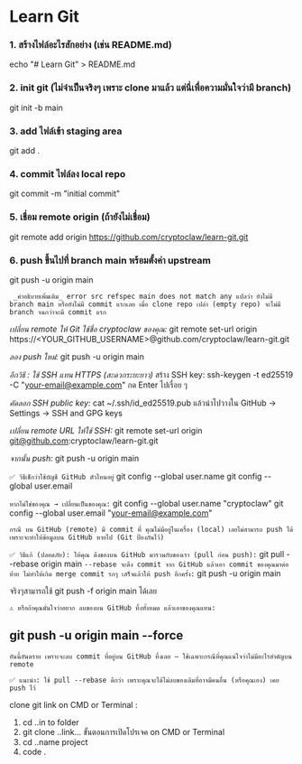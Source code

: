# Learn Git

### 1. สร้างไฟล์อะไรสักอย่าง (เช่น README.md)
echo "# Learn Git" > README.md

### 2. init git (ไม่จำเป็นจริงๆ เพราะ clone มาแล้ว แต่นี่เพื่อความมั่นใจว่ามี branch)
git init -b main

### 3. add ไฟล์เข้า staging area
git add .

### 4. commit ไฟล์ลง local repo
git commit -m "initial commit"

### 5. เชื่อม remote origin (ถ้ายังไม่เชื่อม)
git remote add origin https://github.com/cryptoclaw/learn-git.git

### 6. push ขึ้นไปที่ branch main พร้อมตั้งค่า upstream
git push -u origin main

` _คำอธิบายเพิ่มเติม_
error src refspec main does not match any แปลว่า ยังไม่มี branch main หรือยังไม่มี commit แรกเลย
เมื่อ clone repo เปล่า (empty repo) จะไม่มี branch จนกว่าจะมี commit แรก`

_เปลี่ยน remote ให้ Git ใช้ชื่อ cryptoclaw ของคุณ:_
git remote set-url origin https://<YOUR_GITHUB_USERNAME>@github.com/cryptoclaw/learn-git.git

_ลอง push ใหม่:_
git push -u origin main

_อีกวิธี : ใช้ SSH แทน HTTPS (สะดวกระยะยาว)_
สร้าง SSH key:
ssh-keygen -t ed25519 -C "your-email@example.com"
กด Enter ไปเรื่อย ๆ

_คัดลอก SSH public key:_
cat ~/.ssh/id_ed25519.pub
แล้วนำไปวางใน GitHub → Settings → SSH and GPG keys

_เปลี่ยน remote URL ให้ใช้ SSH:_
git remote set-url origin git@github.com:cryptoclaw/learn-git.git

_จากนั้น push:_
git push -u origin main

`✅ วิธีเช็กว่าใช้บัญชี GitHub ตัวไหนอยู่`
git config --global user.name
git config --global user.email

`หากไม่ใช่ของคุณ → เปลี่ยนเป็นของคุณ:`
git config --global user.name "cryptoclaw"
git config --global user.email "your-email@example.com"

`กรณี บน GitHub (remote) มี commit ที่ คุณไม่มีอยู่ในเครื่อง (local)
เลยไม่สามารถ push ได้ เพราะจะทำให้ข้อมูลบน GitHub หายไป (Git ป้องกันไว้)`

`✅ วิธีแก้ (ปลอดภัย):
ให้คุณ ดึงของบน GitHub มารวมกับของเรา (pull ก่อน push):`
git pull --rebase origin main
`--rebase จะดึง commit จาก GitHub แล้วเอา commit ของคุณมาต่อท้าย ไม่ทำให้เกิด merge commit รกๆ
เสร็จแล้วให้ push อีกครั้ง:`
git push -u origin main

จริงๆสามารถใช้ git push -f origin main ได้เลย

`⚠️ หรือถ้าคุณมั่นใจว่าอยาก ลบของบน GitHub ทิ้งทั้งหมด แล้วเอาของคุณแทน:`
## git push -u origin main --force
`อันนี้อันตราย เพราะจะลบ commit ที่อยู่บน GitHub ทิ้งเลย — ใช้เฉพาะกรณีที่คุณแน่ใจว่าไม่มีอะไรสำคัญบน remote`

`✅ แนะนำ:
ใช้ pull --rebase ดีกว่า เพราะคุณจะได้ไม่ลบของเดิมที่อาจมีคนอื่น (หรือคุณเอง) เคย push ไว้`

clone git link on CMD or Terminal :
1. cd ..in to folder
2. git clone ..link...
   ขั้นตอนการเปิดโปรเจค on CMD or Terminal
3. cd ..name project
4. code . 
